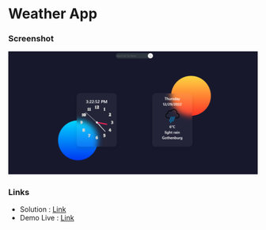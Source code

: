 # Weather App

### Screenshot

![](./img/screenshot.jpg)


### Links

- Solution : [Link](https://github.com/MousaAzm/WeatherApp) 
- Demo Live : [Link](https://clock-weather-app.netlify.app/)
